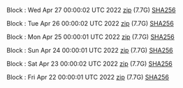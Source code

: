 Block [](https://insight.dash.org/insight/block/): Wed Apr 27 00:00:02 UTC 2022 [zip](https://dash-bootstrap.ams3.digitaloceanspaces.com/mainnet/2022-04-27/bootstrap.dat.zip) (7.7G) [SHA256](https://dash-bootstrap.ams3.digitaloceanspaces.com/mainnet/2022-04-27/sha256.txt)

Block [](https://insight.dash.org/insight/block/): Tue Apr 26 00:00:02 UTC 2022 [zip](https://dash-bootstrap.ams3.digitaloceanspaces.com/mainnet/2022-04-26/bootstrap.dat.zip) (7.7G) [SHA256](https://dash-bootstrap.ams3.digitaloceanspaces.com/mainnet/2022-04-26/sha256.txt)

Block [](https://insight.dash.org/insight/block/): Mon Apr 25 00:00:01 UTC 2022 [zip](https://dash-bootstrap.ams3.digitaloceanspaces.com/mainnet/2022-04-25/bootstrap.dat.zip) (7.7G) [SHA256](https://dash-bootstrap.ams3.digitaloceanspaces.com/mainnet/2022-04-25/sha256.txt)

Block [](https://insight.dash.org/insight/block/): Sun Apr 24 00:00:01 UTC 2022 [zip](https://dash-bootstrap.ams3.digitaloceanspaces.com/mainnet/2022-04-24/bootstrap.dat.zip) (7.7G) [SHA256](https://dash-bootstrap.ams3.digitaloceanspaces.com/mainnet/2022-04-24/sha256.txt)

Block [](https://insight.dash.org/insight/block/): Sat Apr 23 00:00:02 UTC 2022 [zip](https://dash-bootstrap.ams3.digitaloceanspaces.com/mainnet/2022-04-23/bootstrap.dat.zip) (7.7G) [SHA256](https://dash-bootstrap.ams3.digitaloceanspaces.com/mainnet/2022-04-23/sha256.txt)

Block [](https://insight.dash.org/insight/block/): Fri Apr 22 00:00:01 UTC 2022 [zip](https://dash-bootstrap.ams3.digitaloceanspaces.com/mainnet/2022-04-22/bootstrap.dat.zip) (7.7G) [SHA256](https://dash-bootstrap.ams3.digitaloceanspaces.com/mainnet/2022-04-22/sha256.txt)
